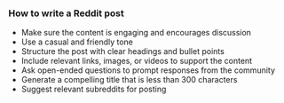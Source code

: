 ### How to write a Reddit post
- Make sure the content is engaging and encourages discussion
- Use a casual and friendly tone
- Structure the post with clear headings and bullet points
- Include relevant links, images, or videos to support the content
- Ask open-ended questions to prompt responses from the community
- Generate a compelling title that is less than 300 characters
- Suggest relevant subreddits for posting